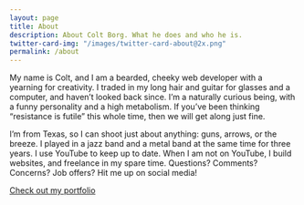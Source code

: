 ```yaml
---
layout: page
title: About
description: About Colt Borg. What he does and who he is.
twitter-card-img: "/images/twitter-card-about@2x.png"
permalink: /about
---
```


My name is Colt, and I am a bearded, cheeky web developer with a yearning for creativity. I traded in my long hair and guitar for glasses and a computer, and haven’t looked back since. I’m a naturally curious being, with a funny personality and a high metabolism. If you’ve been thinking “resistance is futile” this whole time, then we will get along just fine.

I’m from Texas, so I can shoot just about anything: guns, arrows, or the breeze. I played in a jazz band and a metal band at the same time for three years. I use YouTube to keep up to date. When I am not on YouTube, I build websites, and freelance in my spare time. Questions? Comments? Concerns? Job offers? Hit me up on social media!

<div class="cta-container">
  <a class="cta" href="{{ "/work/" | prepend: site.baseurl }}">Check out my portfolio</a>
</div>
